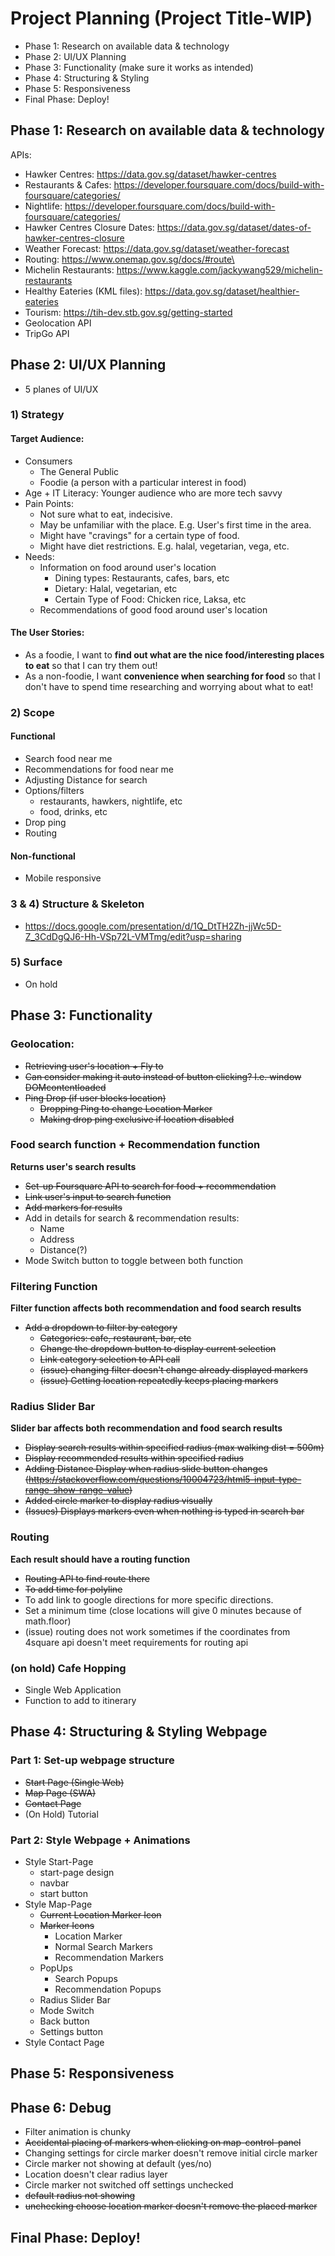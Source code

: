 # Project Planning (Project Title-WIP)

- Phase 1: Research on available data & technology
- Phase 2: UI/UX Planning
- Phase 3: Functionality (make sure it works as intended)
- Phase 4: Structuring & Styling
- Phase 5: Responsiveness
- Final Phase: Deploy!

## Phase 1: Research on available data & technology

APIs:
- Hawker Centres: https://data.gov.sg/dataset/hawker-centres
- Restaurants & Cafes: https://developer.foursquare.com/docs/build-with-foursquare/categories/
- Nightlife: https://developer.foursquare.com/docs/build-with-foursquare/categories/
- Hawker Centres Closure Dates: https://data.gov.sg/dataset/dates-of-hawker-centres-closure
- Weather Forecast: https://data.gov.sg/dataset/weather-forecast
- Routing: https://www.onemap.gov.sg/docs/#route\
- Michelin Restaurants: https://www.kaggle.com/jackywang529/michelin-restaurants
- Healthy Eateries (KML files): https://data.gov.sg/dataset/healthier-eateries
- Tourism: https://tih-dev.stb.gov.sg/getting-started
- Geolocation API
- TripGo API


## Phase 2: UI/UX Planning
- 5 planes of UI/UX

### 1) Strategy

#### Target Audience:

- Consumers
  - The General Public
  - Foodie (a person with a particular interest in food)
- Age + IT Literacy: Younger audience who are more tech savvy
- Pain Points:
  - Not sure what to eat, indecisive.
  - May be unfamiliar with the place. E.g. User's first time in the area.
  - Might have "cravings" for a certain type of food.
  - Might have diet restrictions. E.g. halal, vegetarian, vega, etc.
- Needs:
  - Information on food around user's location
    - Dining types: Restaurants, cafes, bars, etc
    - Dietary: Halal, vegetarian, etc
    - Certain Type of Food: Chicken rice, Laksa, etc
  - Recommendations of good food around user's location

#### The User Stories:

<!-- format: as a (what), I want (goal) so that (benefit) -->

- As a foodie, I want to **find out what are the nice food/interesting places to eat** so that I can try them out!
- As a non-foodie, I want **convenience when searching for food** so that I don't have to spend time researching and worrying about what to eat!

### 2) Scope

#### Functional

- Search food near me
- Recommendations for food near me
- Adjusting Distance for search
- Options/filters
  - restaurants, hawkers, nightlife, etc
  - food, drinks, etc
- Drop ping
- Routing

#### Non-functional
- Mobile responsive


### 3 & 4) Structure & Skeleton
- https://docs.google.com/presentation/d/1Q_DtTH2Zh-jjWc5D-Z_3CdDgQJ6-Hh-VSp72L-VMTmg/edit?usp=sharing


### 5) Surface
- On hold

## Phase 3: Functionality
### Geolocation:
- ~~Retrieving user's location + Fly to~~
- ~~Can consider making it auto instead of button clicking? I.e. window DOMcontentloaded~~
- ~~Ping Drop (if user blocks location)~~
  - ~~Dropping Ping to change Location Marker~~
  - ~~Making drop ping exclusive if location disabled~~
### Food search function + Recommendation function
**Returns user's search results**
- ~~Set-up Foursquare API to search for food + recommendation~~
- ~~Link user's input to search function~~
- ~~Add markers for results~~
- Add in details for search & recommendation results:
  - Name
  - Address
  - Distance(?)
- Mode Switch button to toggle between both function
### Filtering Function
**Filter function affects both recommendation and food search results**
- ~~Add a dropdown to filter by category~~
  - ~~Categories: cafe, restaurant, bar, etc~~
  - ~~Change the dropdown button to display current selection~~
  - ~~Link category selection to API call~~
  - ~~(issue) changing filter doesn't change already displayed markers~~
  - ~~(issue) Getting location repeatedly keeps placing markers~~
### Radius Slider Bar
**Slider bar affects both recommendation and food search results**
- ~~Display search results within specified radius (max walking dist = 500m)~~
- ~~Display recommended results within specified radius~~
- ~~Adding Distance Display when radius slide button changes (https://stackoverflow.com/questions/10004723/html5-input-type-range-show-range-value)~~
- ~~Added circle marker to display radius visually~~
- ~~(Issues) Displays markers even when nothing is typed in search bar~~
### Routing
**Each result should have a routing function**
- ~~Routing API to find route there~~
- ~~To add time for polyline~~
- To add link to google directions for more specific directions.
- Set a minimum time (close locations will give 0 minutes because of math.floor)
- (issue) routing does not work sometimes if the coordinates from 4square api doesn't meet requirements for routing api
### (on hold) Cafe Hopping
- Single Web Application
- Function to add to itinerary

## Phase 4: Structuring & Styling Webpage
### Part 1: Set-up webpage structure
- ~~Start Page (Single Web)~~
- ~~Map Page (SWA)~~
- ~~Contact Page~~
- (On Hold) Tutorial

### Part 2: Style Webpage + Animations
- Style Start-Page
  - start-page design
  - navbar
  - start button
- Style Map-Page
  - ~~Current Location Marker Icon~~
  - ~~Marker Icons~~
    - Location Marker
    - Normal Search Markers
    - Recommendation Markers
  - PopUps
    - Search Popups
    - Recommendation Popups
  - Radius Slider Bar
  - Mode Switch
  - Back button
  - Settings button
- Style Contact Page

## Phase 5: Responsiveness


## Phase 6: Debug
- Filter animation is chunky
- ~~Accidental placing of markers when clicking on map-control-panel~~
- Changing settings for circle marker doesn't remove initial circle marker
- Circle marker not showing at default (yes/no)
- Location doesn't clear radius layer
- Circle marker not switched off settings unchecked
- ~~default radius not showing~~
- ~~unchecking choose location marker doesn't remove the placed marker~~

## Final Phase: Deploy!


